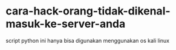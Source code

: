 # cara-hack-orang-tidak-dikenal-masuk-ke-server-anda
script python ini hanya bisa digunakan menggunakan os kali linux
